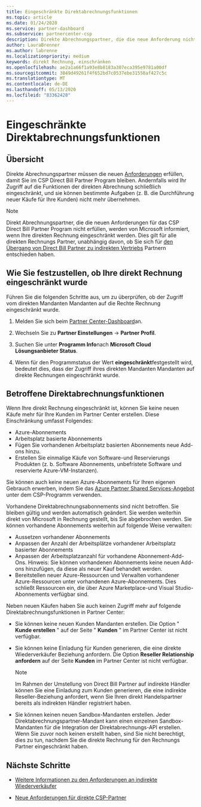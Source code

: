 ```yaml
---
title: Eingeschränkte Direktabrechnungsfunktionen
ms.topic: article
ms.date: 01/24/2020
ms.service: partner-dashboard
ms.subservice: partnercenter-csp
description: Direkte Abrechnungspartner, die die neue Anforderung nicht erfüllen, verfügen über eingeschränkte Funktionen der Rechnung.
author: LauraBrenner
ms.author: labrenne
ms.localizationpriority: medium
keywords: direkt Rechnung, einschränken
ms.openlocfilehash: ae2a1a66f1a93e8b8183a307eca395e9781a00df
ms.sourcegitcommit: 3849d49261f4f652bd7c0537ebe31558af427c5c
ms.translationtype: MT
ms.contentlocale: de-DE
ms.lasthandoff: 05/13/2020
ms.locfileid: "83362428"
---
```

# <a name="restricted-direct-bill-capabilities"></a>Eingeschränkte Direktabrechnungsfunktionen  

## <a name="overview"></a>Übersicht

Direkte Abrechnungspartner müssen die neuen [Anforderungen](direct-partner-new-requirements.md) erfüllen, damit Sie im CSP Direct Bill Partner Program bleiben. Andernfalls wird Ihr Zugriff auf die Funktionen der direkten Abrechnung schließlich eingeschränkt, und sie können bestimmte Aufgaben (z. B. die Durchführung neuer Käufe für Ihre Kunden) nicht mehr übernehmen.

> [!Note]
> Direkt Abrechnungspartner, die die neuen Anforderungen für das CSP Direct Bill Partner Program nicht erfüllen, werden von Microsoft informiert, wenn Ihre direkten Rechnung eingeschränkt werden. Dies gilt für alle direkten Rechnungs Partner, unabhängig davon, ob Sie sich für [den Übergang von Direct Bill Partner zu indirekten Vertriebs](transition-direct-to-indirect.md) Partnern entschieden haben.  

## <a name="how-to-tell-if-your-direct-bill-capabilities-has-been-restricted"></a>Wie Sie festzustellen, ob Ihre direkt Rechnung eingeschränkt wurde

Führen Sie die folgenden Schritte aus, um zu überprüfen, ob der Zugriff vom direkten Mandanten Mandanten auf die Rechte Rechnung eingeschränkt wurde.

1. Melden Sie sich beim [Partner Center-Dashboard](https://partner.microsoft.com/dashboard)an.

2. Wechseln Sie zu **Partner Einstellungen**  ->  **Partner Profil**.

3. Suchen Sie unter **Programm Info**nach **Microsoft Cloud Lösungsanbieter Status**.

4. Wenn für den Programmstatus der Wert **eingeschränkt**festgestellt wird, bedeutet dies, dass der Zugriff ihres direkten Mandanten Mandanten auf direkte Rechnungen eingeschränkt wurde.

## <a name="affected-direct-bill-capabilities"></a>Betroffene Direktabrechnungsfunktionen

Wenn Ihre direkt Rechnung eingeschränkt ist, können Sie keine neuen Käufe mehr für Ihre Kunden im Partner Center erstellen. Diese Einschränkung umfasst Folgendes:

- Azure-Abonnements
- Arbeitsplatz basierte Abonnements
- Fügen Sie vorhandenen Arbeitsplatz basierten Abonnements neue Add-ons hinzu.
- Erstellen Sie einmalige Käufe von Software-und Reservierungs Produkten (z. b. Software Abonnements, unbefristete Software und reservierte Azure-VM-Instanzen).

Sie können auch keine neuen Azure-Abonnements für Ihren eigenen Gebrauch erwerben, indem Sie das [Azure Partner Shared Services-Angebot](shared-services.md) unter dem CSP-Programm verwenden.

Vorhandene Direktabrechnungsabonnements sind nicht betroffen. Sie bleiben gültig und werden automatisch geändert. Sie werden weiterhin direkt von Microsoft in Rechnung gestellt, bis Sie abgebrochen werden. Sie können vorhandene Abonnements weiterhin auf folgende Weise verwalten:

- Aussetzen vorhandener Abonnements
- Anpassen der Anzahl der Arbeitsplätze vorhandener Arbeitsplatz basierter Abonnements
- Anpassen der Arbeitsplatzanzahl für vorhandene Abonnement-Add-Ons. Hinweis: Sie können vorhandenen Abonnements keine neuen Add-ons hinzufügen, da diese als neuer Kauf behandelt werden.
- Bereitstellen neuer Azure-Ressourcen und Verwalten vorhandener Azure-Ressourcen unter vorhandenen Azure-Abonnements. Dies schließt Ressourcen ein, die über Azure Marketplace-und Visual Studio-Abonnements verfügbar sind.

Neben neuen Käufen haben Sie auch keinen Zugriff mehr auf folgende Direktabrechnungsfunktionen in Partner Center:

- Sie können keine neuen Kunden Mandanten erstellen. Die Option " **Kunde erstellen** " auf der Seite " **Kunden** " im Partner Center ist nicht verfügbar.
- Sie können keine Einladung für Kunden generieren, die eine direkte Wiederverkäufer Beziehung anfordern. Die Option **Reseller Relationship anfordern** auf der Seite **Kunden** im Partner Center ist nicht verfügbar.

    >[!Note]
    >Im Rahmen der Umstellung von Direct Bill Partner auf indirekte Händler können Sie eine Einladung zum Kunden generieren, die eine indirekte Reseller-Beziehung anfordert, wenn Sie Ihren direkt Handelspartner bereits als indirekten Händler registriert haben.

- Sie können keinen neuen Sandbox-Mandanten erstellen. Jeder Direktabrechnungspartner-Mandant kann einen einzelnen Sandbox-Mandanten für die Integration der Direktabrechnungs-API erstellen. Wenn Sie zuvor noch keinen erstellt haben, sind Sie nicht berechtigt, dies zu tun, nachdem Sie die direkte Rechnung für den Rechnungs Partner eingeschränkt haben.  

## <a name="next-steps"></a>Nächste Schritte

- [Weitere Informationen zu den Anforderungen an indirekte Wiederverkäufer](https://assetsprod.microsoft.com/csp-directbill-to-indirect-transition.pdf)

- [Neue Anforderungen für direkte CSP-Partner](direct-partner-new-requirements.md)